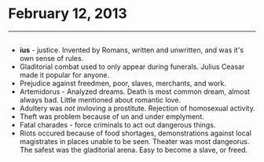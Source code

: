 # February 12, 2013
***
## 
-	**ius** - justice. Invented by Romans, written and unwritten, and was it's own sense of rules.
-	Gladitorial combat used to only appear during funerals. Julius Ceasar made it popular for anyone.
-	Prejudice against freedmen, poor, slaves, merchants, and work.
-	Artemidorus - Analyzed dreams. Death is most common dream, almost always bad. Little mentioned about romantic love. 
-	Adultery was *not* invloving a prostitute. Rejection of homosexual activity.
-	Theft was problem because of un and under emplyment.
-	Fatal charades - force criminals to act out dangerous things.
-	Riots occured because of food shortages, demonstrations against local magistrates in places unable to be seen. Theater was most dangeorus. The safest was the gladitorial arena. Easy to become a slave, or freed.